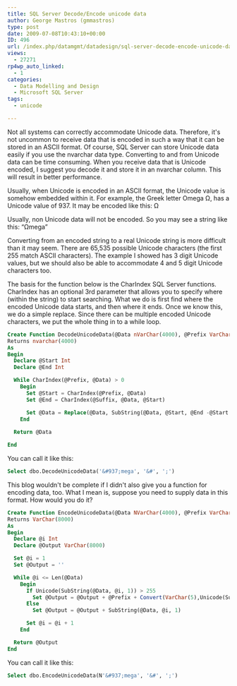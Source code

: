 ```yaml
---
title: SQL Server Decode/Encode unicode data
author: George Mastros (gmmastros)
type: post
date: 2009-07-08T10:43:10+00:00
ID: 496
url: /index.php/datamgmt/datadesign/sql-server-decode-encode-unicode-data/
views:
  - 27271
rp4wp_auto_linked:
  - 1
categories:
  - Data Modelling and Design
  - Microsoft SQL Server
tags:
  - unicode

---
```

Not all systems can correctly accommodate Unicode data. Therefore, it's not uncommon to receive data that is encoded in such a way that it can be stored in an ASCII format. Of course, SQL Server can store Unicode data easily if you use the nvarchar data type. Converting to and from Unicode data can be time consuming. When you receive data that is Unicode encoded, I suggest you decode it and store it in an nvarchar column. This will result in better performance.

Usually, when Unicode is encoded in an ASCII format, the Unicode value is somehow embedded within it. For example, the Greek letter Omega &#937;, has a Unicode value of 937. It may be encoded like this: &#937;

Usually, non Unicode data will not be encoded. So you may see a string like this: “&#937;mega”

Converting from an encoded string to a real Unicode string is more difficult than it may seem. There are 65,535 possible Unicode characters (the first 255 match ASCII characters). The example I showed has 3 digit Unicode values, but we should also be able to accommodate 4 and 5 digit Unicode characters too.

The basis for the function below is the CharIndex SQL Server functions. CharIndex has an optional 3rd parameter that allows you to specify where (within the string) to start searching. What we do is first find where the encoded Unicode data starts, and then where it ends. Once we know this, we do a simple replace. Since there can be multiple encoded Unicode characters, we put the whole thing in to a while loop.

```sql
Create Function DecodeUnicodeData(@Data nVarChar(4000), @Prefix VarChar(100), @Suffix VarChar(100))
Returns nvarchar(4000)
As
Begin
  Declare @Start Int
  Declare @End Int

  While CharIndex(@Prefix, @Data) > 0
    Begin
      Set @Start = CharIndex(@Prefix, @Data)
      Set @End = CharIndex(@Suffix, @Data, @Start)

      Set @Data = Replace(@Data, SubString(@Data, @Start, @End -@Start + Len(@Suffix)),NCHAR(SubString(@Data, @Start+ Len(@Prefix),@End -@Start - Len(@Prefix))))
    End
  
  Return @Data

End
```

You can call it like this:

```sql
Select dbo.DecodeUnicodeData('&#937;mega', '&#', ';')
```

This blog wouldn't be complete if I didn't also give you a function for encoding data, too. What I mean is, suppose you need to supply data in this format. How would you do it?

```sql
Create Function EncodeUnicodeData(@Data NVarChar(4000), @Prefix VarChar(20), @Suffix VarChar(20))
Returns VarChar(8000)
As 
Begin
  Declare @i Int
  Declare @Output VarChar(8000)

  Set @i = 1
  Set @Output = ''

  While @i <= Len(@Data)	
    Begin
      If Unicode(SubString(@Data, @i, 1)) > 255
        Set @Output = @Output + @Prefix + Convert(VarChar(5),Unicode(SubString(@Data, @i, 1))) + @Suffix
      Else
        Set @Output = @Output + SubString(@Data, @i, 1)

      Set @i = @i + 1
    End

  Return @Output
End
```

You can call it like this:

```sql
Select dbo.EncodeUnicodeData(N'&#937;mega', '&#', ';')
```
